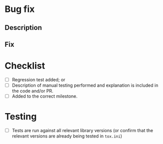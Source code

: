 # Bug fix

## Description
<!-- Please briefly describe the bug. -->

## Fix
<!-- Please provide a succinct overview of the fix. -->

# Checklist
- [ ] Regression test added; or
- [ ] Description of manual testing performed and explanation is included in the code and/or PR.
- [ ] Added to the correct milestone.

# Testing
- [ ] Tests are run against all relevant library versions (or confirm that the relevant versions are already being tested in `tox.ini`)
